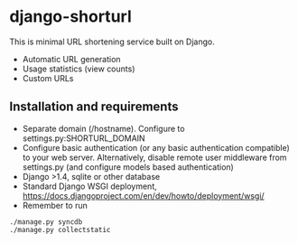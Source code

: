 django-shorturl
===============

This is minimal URL shortening service built on Django.

* Automatic URL generation
* Usage statistics (view counts)
* Custom URLs

Installation and requirements
-----------------------------

* Separate domain (/hostname). Configure to settings.py:SHORTURL_DOMAIN
* Configure basic authentication (or any basic authentication compatible) to your web server. Alternatively, disable remote user middleware from settings.py (and configure models based authentication)
* Django >1.4, sqlite or other database
* Standard Django WSGI deployment, https://docs.djangoproject.com/en/dev/howto/deployment/wsgi/
* Remember to run 

```
./manage.py syncdb
./manage.py collectstatic
```
